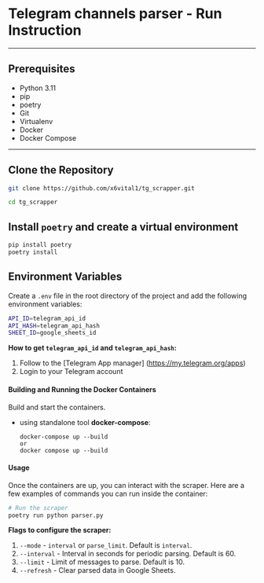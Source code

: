 # **Telegram channels parser** - Run Instruction

---
## Prerequisites

- Python 3.11
- pip
- poetry
- Git
- Virtualenv
- Docker
- Docker Compose

---

## Clone the Repository
```sh
git clone https://github.com/x6vital1/tg_scrapper.git

cd tg_scrapper
```
## Install `poetry` and create a virtual environment
```sh
pip install poetry
poetry install
```

## Environment Variables

Create a `.env` file in the root directory of the project and add the following environment variables:

```bash
API_ID=telegram_api_id
API_HASH=telegram_api_hash
SHEET_ID=google_sheets_id
```

**How to get `telegram_api_id` and `telegram_api_hash`:**
1. Follow to the [Telegram App manager] (https://my.telegram.org/apps)
2. Login to your Telegram account

#### Building and Running the Docker Containers
Build and start the containers.
* using standalone tool **docker-compose**:
    ```
    docker-compose up --build
    or
    docker compose up --build
    ```
#### Usage

Once the containers are up, you can interact with the scraper. Here are a few examples of commands you can run inside the container:

```bash
# Run the scraper
poetry run python parser.py
```
**Flags to configure the scraper:**
1. `--mode` - `interval` or `parse_limit`. Default is `interval`.
2. `--interval` - Interval in seconds for periodic parsing. Default is 60.
3. `--limit` - Limit of messages to parse. Default is 10.
4. `--refresh` - Clear parsed data in Google Sheets.

